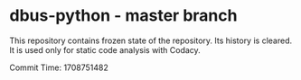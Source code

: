# dbus-python - master branch

This repository contains frozen state of the repository.
Its history is cleared. It is used only for static code
analysis with Codacy.

Commit Time: 1708751482